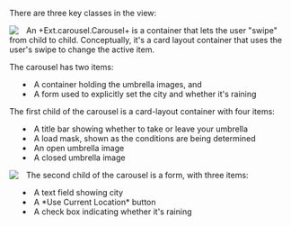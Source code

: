 There are three key classes in the view:

<div type="expander" caption="The top-level container is a <i>carousel</i>">

<img src="resources/images/umbrella/UmbrellaCarousel.png"
style="float:left; margin-right: 1em">
<p>
An +Ext.carousel.Carousel+ is a container that lets the user "swipe" from child to child.
Conceptually, it's a card layout container that uses the user's swipe to change the
active item.
</p>
<p>
The carousel has two items: 
<ul style="list-style-position: inside;">
<li>A container holding the umbrella images, and 
<li>A form used to explicitly set the city and whether it's raining
</ul>

</p>
</div>

<div type="expander" caption="The images container">
<p>
The first child of the carousel is a card-layout container with four items:
</p>
<ul style="list-style-position: inside;">
<li>A title bar showing whether to take or leave your umbrella
<li>A load mask, shown as the conditions are being determined
<li>An open umbrella image
<li>A closed umbrella image
</ul>

<img src="resources/images/umbrella/UmbrellaContainer.png"
style="float:left; margin-right: 1em">

</div>

<div type="expander" caption="The form">
<p>The second child of the carousel is a form, with three items:</p>
<ul style="list-style-position: inside;">
<li>A text field showing city
<li>A *Use Current Location* button
<li>A check box indicating whether it's raining
</ul>

</div>